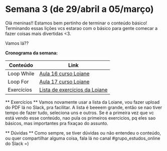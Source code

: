 # Semana 3 (de 29/abril a 05/março)

Olá meninas!! Estamos bem pertinho de terminar o conteúdo básico! Terminando essas lições vcs estarao com o básico para gente comecar a fazer coisas mais divertidas <3.

Vamos lá?? 

**Cronograma da semana:**

| Conteúdo | Link |
| --- | --- |
| Loop While | [Aula 16 curso Loiane](https://www.youtube.com/watch?v=9_12LPVMJYc&list=PLGxZ4Rq3BOBq0KXHsp5J3PxyFaBIXVs3r&index=21) |
| Loop For | [Aula 17 curso Loiane](https://www.youtube.com/watch?v=HrfWrbmFUKQ&list=PLGxZ4Rq3BOBq0KXHsp5J3PxyFaBIXVs3r&index=22) |
| Exercícios | [Lista de exercícios da Loiane](https://www.slideshare.net/loianeg/curso-java-basico-exercicios-aulas-16-17) |

** Exercícios **
Vamos novamente usar a lista da Loiane, vou fazer upload do PDF lá no Slack, pra facilitar.
A lista é beeeem grande, então se nao tiver tempo de fazer tudo, seleciona uns e outros. Se é a primeira vez que vc está vendo esse conteúdo, nao pula os primeiros exercicios, pq eles sao básicos, mas importantes pra fixaçao do assunto.

** Dúvidas **
Como sempre, se tiver dúvidas ou não entendeu o conteúdo, ou quer compartilhar alguma coisa, fala lá no canal #grupo_estudos_online do Slack =)
